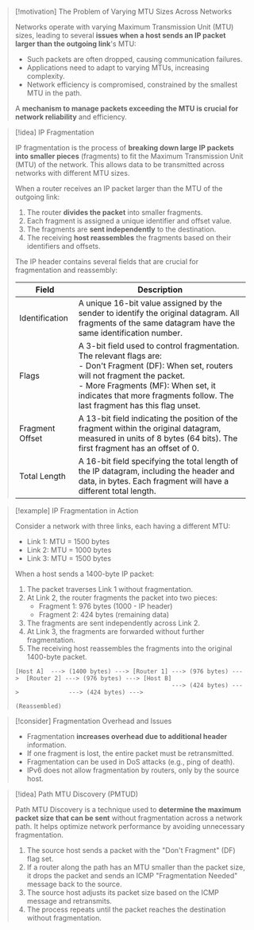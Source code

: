 > [!motivation] The Problem of Varying MTU Sizes Across Networks
>
> Networks operate with varying Maximum Transmission Unit (MTU) sizes, leading to several **issues when a host sends an IP packet larger than the outgoing link**'s MTU:
> - Such packets are often dropped, causing communication failures.
> - Applications need to adapt to varying MTUs, increasing complexity.
> - Network efficiency is compromised, constrained by the smallest MTU in the path.
> 
> A **mechanism to manage packets exceeding the MTU is crucial for network reliability** and efficiency.

> [!idea] IP Fragmentation
>
> IP fragmentation is the process of **breaking down large IP packets into smaller pieces** (fragments) to fit the Maximum Transmission Unit (MTU) of the network. This allows data to be transmitted across networks with different MTU sizes.
>
> When a router receives an IP packet larger than the MTU of the outgoing link:
> 1. The router **divides the packet** into smaller fragments.
> 2. Each fragment is assigned a unique identifier and offset value.
> 3. The fragments are **sent independently** to the destination.
> 4. The receiving **host reassembles** the fragments based on their identifiers and offsets.
> 
> The IP header contains several fields that are crucial for fragmentation and reassembly:
>
> | Field          | Description                                                          |
> |----------------|----------------------------------------------------------------------|
> | Identification | A unique 16-bit value assigned by the sender to identify the original datagram. All fragments of the same datagram have the same identification number. |
> | Flags          | A 3-bit field used to control fragmentation. The relevant flags are: <br> - Don't Fragment (DF): When set, routers will not fragment the packet. <br> - More Fragments (MF): When set, it indicates that more fragments follow. The last fragment has this flag unset. |
> | Fragment Offset| A 13-bit field indicating the position of the fragment within the original datagram, measured in units of 8 bytes (64 bits). The first fragment has an offset of 0. |
> | Total Length   | A 16-bit field specifying the total length of the IP datagram, including the header and data, in bytes. Each fragment will have a different total length. |


> [!example] IP Fragmentation in Action
>
> Consider a network with three links, each having a different MTU:
> - Link 1: MTU = 1500 bytes
> - Link 2: MTU = 1000 bytes
> - Link 3: MTU = 1500 bytes
>
> When a host sends a 1400-byte IP packet:
> 1. The packet traverses Link 1 without fragmentation.
> 2. At Link 2, the router fragments the packet into two pieces:
>    - Fragment 1: 976 bytes (1000 - IP header)
>    - Fragment 2: 424 bytes (remaining data)
> 3. The fragments are sent independently across Link 2.
> 4. At Link 3, the fragments are forwarded without further fragmentation.
> 5. The receiving host reassembles the fragments into the original 1400-byte packet.
>
> ```
> [Host A]  ---> (1400 bytes) ---> [Router 1] ---> (976 bytes) --->  [Router 2] ---> (976 bytes) ---> [Host B]
>                                             ---> (424 bytes) --->              ---> (424 bytes) --->
>                                                                                                     (Reassembled)
> ```

> [!consider] Fragmentation Overhead and Issues
>
> - Fragmentation **increases overhead due to additional header** information.
> - If one fragment is lost, the entire packet must be retransmitted.
> - Fragmentation can be used in DoS attacks (e.g., ping of death).
> - IPv6 does not allow fragmentation by routers, only by the source host.

> [!idea] Path MTU Discovery (PMTUD)
>
> Path MTU Discovery is a technique used to **determine the maximum packet size that can be sent** without fragmentation across a network path. It helps optimize network performance by avoiding unnecessary fragmentation.
>
> 1. The source host sends a packet with the "Don't Fragment" (DF) flag set.
> 2. If a router along the path has an MTU smaller than the packet size, it drops the packet and sends an ICMP "Fragmentation Needed" message back to the source.
> 3. The source host adjusts its packet size based on the ICMP message and retransmits.
> 4. The process repeats until the packet reaches the destination without fragmentation.
